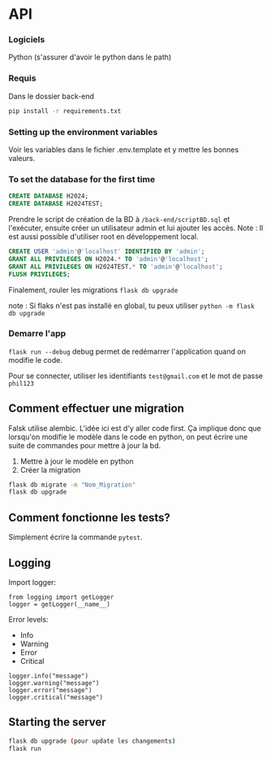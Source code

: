 # API


### Logiciels
Python (s'assurer d'avoir le python dans le path)

### Requis
Dans le dossier back-end
```bash
pip install -r requirements.txt
```

### Setting up the environment variables
Voir les variables dans le fichier .env.template et y mettre les bonnes valeurs.

### To set the database for the first time
```sql
CREATE DATABASE H2024;
CREATE DATABASE H2024TEST;
```
Prendre le script de création de la BD à `/back-end/scriptBD.sql` et l'exécuter, ensuite créer un utilisateur admin et lui ajouter les accès.
Note : Il est aussi possible d'utiliser root en développement local.
```sql
CREATE USER 'admin'@'localhost' IDENTIFIED BY 'admin';
GRANT ALL PRIVILEGES ON H2024.* TO 'admin'@'localhost';
GRANT ALL PRIVILEGES ON H2024TEST.* TO 'admin'@'localhost';
FLUSH PRIVILEGES;
```
Finalement, rouler les migrations
`flask db upgrade`

note : Si flaks n'est pas installé en global, tu peux utiliser 
`python -m flask db upgrade`

### Demarre l'app
`flask run --debug` debug permet de redémarrer l'application quand on modifie le code.

Pour se connecter, utiliser les identifiants `test@gmail.com` et le mot de passe `phil123`

## Comment effectuer une migration
Falsk utilise alembic. L'idée ici est d'y aller code first. Ça implique donc que lorsqu'on modifie le modèle dans le code en python, on peut écrire une suite de commandes pour mettre à jour la bd.

1. Mettre à jour le modèle en python
2. Créer la migration
```bash
flask db migrate -m "Nom_Migration"
flask db upgrade
```

## Comment fonctionne les tests?

Simplement écrire la commande `pytest`.

## Logging
Import logger:
```
from logging import getLogger
logger = getLogger(__name__)
```

Error levels:
- Info
- Warning
- Error
- Critical

```
logger.info("message")
logger.warning("message")
logger.error("message")
logger.critical("message")
```

## Starting the server
```bash
flask db upgrade (pour update les changements)
flask run
```

